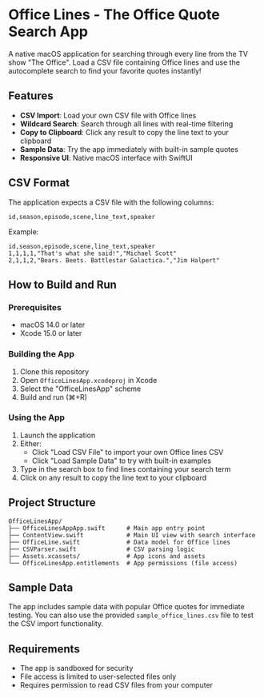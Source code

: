 # Office Lines - The Office Quote Search App

A native macOS application for searching through every line from the TV show "The Office". Load a CSV file containing Office lines and use the autocomplete search to find your favorite quotes instantly!

## Features

- **CSV Import**: Load your own CSV file with Office lines
- **Wildcard Search**: Search through all lines with real-time filtering
- **Copy to Clipboard**: Click any result to copy the line text to your clipboard
- **Sample Data**: Try the app immediately with built-in sample quotes
- **Responsive UI**: Native macOS interface with SwiftUI

## CSV Format

The application expects a CSV file with the following columns:
```
id,season,episode,scene,line_text,speaker
```

Example:
```csv
id,season,episode,scene,line_text,speaker
1,1,1,1,"That's what she said!","Michael Scott"
2,1,1,2,"Bears. Beets. Battlestar Galactica.","Jim Halpert"
```

## How to Build and Run

### Prerequisites
- macOS 14.0 or later
- Xcode 15.0 or later

### Building the App
1. Clone this repository
2. Open `OfficeLinesApp.xcodeproj` in Xcode
3. Select the "OfficeLinesApp" scheme
4. Build and run (⌘+R)

### Using the App
1. Launch the application
2. Either:
   - Click "Load CSV File" to import your own Office lines CSV
   - Click "Load Sample Data" to try with built-in examples
3. Type in the search box to find lines containing your search term
4. Click on any result to copy the line text to your clipboard

## Project Structure

```
OfficeLinesApp/
├── OfficeLinesAppApp.swift      # Main app entry point
├── ContentView.swift            # Main UI view with search interface
├── OfficeLine.swift             # Data model for Office lines
├── CSVParser.swift              # CSV parsing logic
├── Assets.xcassets/             # App icons and assets
└── OfficeLinesApp.entitlements  # App permissions (file access)
```

## Sample Data

The app includes sample data with popular Office quotes for immediate testing. You can also use the provided `sample_office_lines.csv` file to test the CSV import functionality.

## Requirements

- The app is sandboxed for security
- File access is limited to user-selected files only
- Requires permission to read CSV files from your computer
